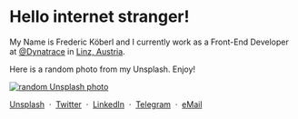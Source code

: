 <div id="content-start"></div>


# Hello internet stranger!

My Name is Frederic Köberl and I currently work as a Front-End Developer at [@Dynatrace](https://github.com/Dynatrace) in [Linz, Austria](https://www.google.com/maps/place/Linz/).


Here is a random photo from my Unsplash. Enjoy!

<a href="https://unsplash.com/internetztube" target="_blank">
<img src="https://source.unsplash.com/user/internetztube" alt="random Unsplash photo" />
</a>

<br />

[Unsplash](https://unsplash.com/@internetztube)
&nbsp;·&nbsp;
[Twitter](https://twitter.com/internetztube)
&nbsp;·&nbsp;
[LinkedIn](https://linkedin.com/in/koeberl)
&nbsp;·&nbsp;
[Telegram](https://telegram.me/internetztube)
&nbsp;·&nbsp;
[eMail](mailto:please-no-spam--thanks@frederickoeberl.com)

